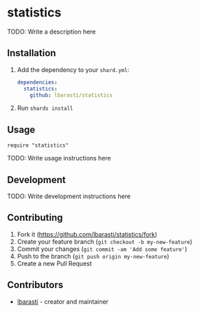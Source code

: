 # statistics

TODO: Write a description here

## Installation

1. Add the dependency to your `shard.yml`:

   ```yaml
   dependencies:
     statistics:
       github: lbarasti/statistics
   ```

2. Run `shards install`

## Usage

```crystal
require "statistics"
```

TODO: Write usage instructions here

## Development

TODO: Write development instructions here

## Contributing

1. Fork it (<https://github.com/lbarasti/statistics/fork>)
2. Create your feature branch (`git checkout -b my-new-feature`)
3. Commit your changes (`git commit -am 'Add some feature'`)
4. Push to the branch (`git push origin my-new-feature`)
5. Create a new Pull Request

## Contributors

- [lbarasti](https://github.com/lbarasti) - creator and maintainer
